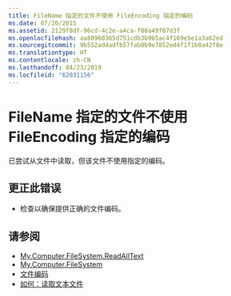 ```yaml
---
title: FileName 指定的文件不使用 FileEncoding 指定的编码
ms.date: 07/20/2015
ms.assetid: 2129f8df-96cd-4c2e-a4ca-f08a49f07d3f
ms.openlocfilehash: aa80960365d751cdb3b9b5ac4f169e5e1a3a62ed
ms.sourcegitcommit: 9b552addadfb57fab0b9e7852ed4f1f1b8a42f8e
ms.translationtype: HT
ms.contentlocale: zh-CN
ms.lasthandoff: 04/23/2019
ms.locfileid: "62031156"
---
```

# <a name="file-specified-by-filename-does-not-use-the-encoding-specified-by-fileencoding"></a>FileName 指定的文件不使用 FileEncoding 指定的编码
已尝试从文件中读取，但该文件不使用指定的编码。  
  
## <a name="to-correct-this-error"></a>更正此错误  
  
- 检查以确保提供正确的文件编码。  
  
## <a name="see-also"></a>请参阅

- [My.Computer.FileSystem.ReadAllText](xref:Microsoft.VisualBasic.FileIO.FileSystem.ReadAllText%2A)
- [My.Computer.FileSystem](xref:Microsoft.VisualBasic.FileIO.FileSystem)
- [文件编码](../../visual-basic/developing-apps/programming/drives-directories-files/file-encodings.md)
- [如何：读取文本文件](../../visual-basic/developing-apps/programming/drives-directories-files/how-to-read-from-text-files.md)
